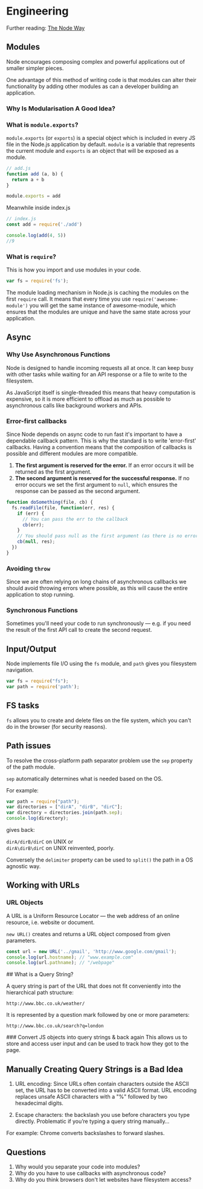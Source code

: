 # Engineering

Further reading: [The Node Way](http://thenodeway.io/)

## Modules

Node encourages composing complex and powerful applications out of smaller simpler pieces.

One advantage of this method of writing code is that modules can alter their functionality by adding other modules as can a developer building an application.

### Why Is Modularisation A Good Idea?

### What is `module.exports`?

`module.exports` (or `exports`) is a special object which is included in every JS file in the Node.js application by default. `module` is a variable that represents the current module and `exports` is an object that will be exposed as a module.

```js
// add.js
function add (a, b) {  
  return a + b
}

module.exports = add
```

Meanwhile inside index.js

```js
// index.js
const add = require('./add')

console.log(add(4, 5))  
//9
```

### What is `require`?

This is how you import and use modules in your code.

```js
var fs = require('fs');
```

The module loading mechanism in Node.js is caching the modules on the first `require` call. It means that every time you use `require('awesome-module')` you will get the same instance of awesome-module, which ensures that the modules are unique and have the same state across your application.

## Async

### Why Use Asynchronous Functions
Node is designed to handle incoming requests all at once. It can keep busy with other tasks while waiting for an API response or a file to write to the filesystem.

As JavaScript itself is single-threaded this means that heavy computation is expensive, so it is more efficient to offload as much as possible to asynchronous calls like background workers and APIs.

### Error-first callbacks

Since Node depends on async code to run fast it's important to have a dependable callback pattern. This is why the standard is to write 'error-first' callbacks. Having a convention means that the composition of callbacks is possible and different modules are more compatible.

1. **The first argument is reserved for the error.** If an error occurs it will be returned as the first argument.
2. **The second argument is reserved for the successful response.** If no error occurs we set the first argument to `null`, which ensures the response can be passed as the second argument.

```javascript
function doSomething(file, cb) {
  fs.readFile(file, function(err, res) {
    if (err) {
      // You can pass the err to the callback
      cb(err);
    }
    // You should pass null as the first argument (as there is no error)
    cb(null, res);
  })
}
```

### Avoiding `throw`

Since we are often relying on long chains of asynchronous callbacks we should avoid throwing errors where possible, as this will cause the entire application to stop running.

### Synchronous Functions

Sometimes you'll need your code to run synchronously — e.g. if you need the result of the first API call to create the second request.

## Input/Output

Node implements file I/O using the `fs` module, and `path` gives you filesystem navigation.

```javascript
var fs = require("fs");
var path = require('path');
```

## FS tasks
`fs` allows you to create and delete files on the file system, which you can't do in the browser (for security reasons).

## Path issues

To resolve the cross-platform path separator problem use the `sep` property of the path module.

`sep` automatically determines what is needed based on the OS.

For example:

```javascript
var path = require("path");
var directories = ["dirA", "dirB", "dirC"];
var directory = directories.join(path.sep);
console.log(directory);
```
gives back:

`dirA/dirB/dirC` on UNIX or</br>
`dirA\dirB\dirC` on UNIX reinvented, poorly.

Conversely the `delimiter` property can be used to `split()` the path in a OS agnostic way.

## Working with URLs

### URL Objects

A URL is a Uniform Resource Locator — the web address of an online resource, i.e. website or document.

`new URL()` creates and returns a URL object composed from given parameters.

```js
const url = new URL('../gmail', 'http://www.google.com/gmail');
console.log(url.hostname); // "www.example.com"
console.log(url.pathname); // "/webpage"
```

## What is a Query String?

A query string is part of the URL that does not fit conveniently into the hierarchical path structure:

`http://www.bbc.co.uk/weather/`

It is represented by a question mark followed by one or more parameters:

`http://www.bbc.co.uk/search?q=london`

### Convert JS objects into query strings & back again
This allows us to store and access user input and can be used to track how they got to the page.

## Manually Creating Query Strings is a **Bad Idea**

1. URL encoding: Since URLs often contain characters outside the ASCII set, the URL has to be converted into a valid ASCII format. URL encoding replaces unsafe ASCII characters with a "%" followed by two hexadecimal digits.

2. Escape characters: the backslash you use before characters you type directly. Problematic if you’re typing a query string manually…

For example: Chrome converts backslashes to forward slashes.

## Questions

1. Why would you separate your code into modules?
2. Why do you have to use callbacks with asynchronous code?
3. Why do you think browsers don't let websites have filesystem access?
